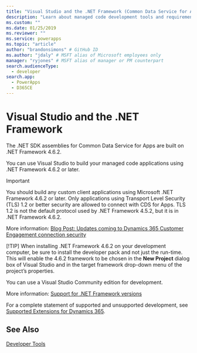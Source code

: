 ```yaml
---
title: "Visual Studio and the .NET Framework (Common Data Service for Apps) | Microsoft Docs" 
description: "Learn about managed code development tools and requirements."
ms.custom: ""
ms.date: 01/25/2019
ms.reviewer: ""
ms.service: powerapps
ms.topic: "article"
author: "brandonsimons" # GitHub ID
ms.author: "jdaly" # MSFT alias of Microsoft employees only
manager: "ryjones" # MSFT alias of manager or PM counterpart
search.audienceType: 
  - developer
search.app: 
  - PowerApps
  - D365CE
---
```

# Visual Studio and the .NET Framework

The .NET SDK assemblies for Common Data Service for Apps are built on .NET Framework 4.6.2. 

You can use Visual Studio to build your managed code applications using .NET Framework 4.6.2 or later. 

> [!IMPORTANT]
> You should build any custom client applications using Microsoft .NET Framework 4.6.2 or later.
> Only applications using Transport Level Security (TLS) 1.2 or better security are allowed to connect with CDS for Apps. TLS 1.2 is not the default protocol used by .NET Framework 4.5.2, but it is in .NET Framework 4.6.2. 
> 
> More information: [Blog Post: Updates coming to Dynamics 365 Customer Engagement connection security](https://blogs.msdn.microsoft.com/crm/2017/09/28/updates-coming-to-dynamics-365-customer-engagement-connection-security/)
> 
> [!TIP]
> When installing .NET Framework 4.6.2 on your development computer, be sure to install the developer pack and not just the run-time. This will enable the 4.6.2 framework to be chosen in the **New Project** dialog box of Visual Studio and in the target framework drop-down menu of the project’s properties.  

You can use a Visual Studio Community edition for development. 

[comment]: <> (However, use of extensions isn’t supported in the Express edition so you won’t be able to install useful extensions in that version of Visual Studio)

More information: [Support for .NET Framework versions](/dynamics365/customer-engagement/developer/supported-extensions#SupportNET)

For a complete statement of supported and unsupported development, see [Supported Extensions for Dynamics 365](/dynamics365/customer-engagement/developer/supported-extensions#SupportNET).

## See Also

 [Developer Tools](/dynamics365/customer-engagement/developer/developer-tools)